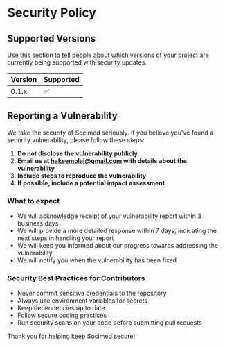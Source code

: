 # Security Policy

## Supported Versions

Use this section to tell people about which versions of your project are currently being supported with security updates.

| Version | Supported          |
| ------- | ------------------ |
| 0.1.x   | :white_check_mark: |

## Reporting a Vulnerability

We take the security of Socimed seriously. If you believe you've found a security vulnerability, please follow these steps:

1. **Do not disclose the vulnerability publicly**
2. **Email us at [hakeemolaj@gmail.com](mailto:hakeemolaj@gmail.com) with details about the vulnerability**
3. **Include steps to reproduce the vulnerability**
4. **If possible, include a potential impact assessment**

### What to expect

- We will acknowledge receipt of your vulnerability report within 3 business days
- We will provide a more detailed response within 7 days, indicating the next steps in handling your report
- We will keep you informed about our progress towards addressing the vulnerability
- We will notify you when the vulnerability has been fixed

### Security Best Practices for Contributors

- Never commit sensitive credentials to the repository
- Always use environment variables for secrets
- Keep dependencies up to date
- Follow secure coding practices
- Run security scans on your code before submitting pull requests

Thank you for helping keep Socimed secure!
